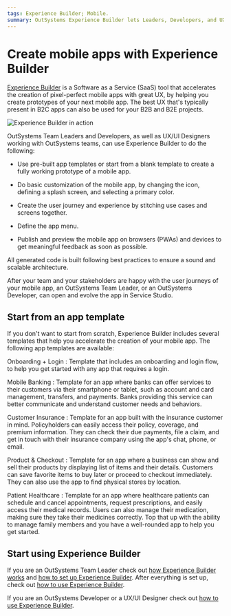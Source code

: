 ```yaml
---
tags: Experience Builder; Mobile.
summary: OutSystems Experience Builder lets Leaders, Developers, and UX/UI Designers create prototypes of pixel-perfect mobile apps with great UX using a web interface. Experience Builder includes common patterns and flows, such as login, onboarding, and also industry-related screens and flows. The prototypes created follow UX/UI, Code and Architecture best practices, that can continue to be evolved in Service Studio making sure everyone can collaborate in a common platform from design to development.
---
```


# Create mobile apps with Experience Builder

[Experience Builder](https://experiencebuilder.outsystems.com/) is a Software as a Service (SaaS) tool that accelerates the creation of pixel-perfect mobile apps with great UX, by helping you create prototypes of your next mobile app. The best UX that's typically present in B2C apps can also be used for your B2B and B2E projects.

![Experience Builder in action](images/product-update.gif)

OutSystems Team Leaders and Developers, as well as UX/UI Designers working with OutSystems teams, can use Experience Builder to do the following:

* Use pre-built app templates or start from a blank template to create a fully working prototype of a mobile app.

* Do basic customization of the mobile app, by changing the icon, defining a splash screen, and selecting a primary color.

* Create the user journey and experience by stitching use cases and screens together.

* Define the app menu.

* Publish and preview the mobile app on browsers (PWAs) and devices to get meaningful feedback as soon as possible.

All generated code is built following best practices to ensure a sound and scalable architecture.

After your team and your stakeholders are happy with the user journeys of your mobile app, an OutSystems Team Leader, or an OutSystems Developer, can open and evolve the app in Service Studio.

## Start from an app template

If you don't want to start from scratch, Experience Builder includes several templates that help you accelerate the creation of your mobile app. The following app templates are available:

Onboarding + Login
:   Template that includes an onboarding and login flow, to help you get started with any app that requires a login.

Mobile Banking
:   Template for an app where banks can offer services to their customers via their smartphone or tablet, such as account and card management, transfers, and payments. Banks providing this service can better communicate and understand customer needs and behaviors.

Customer Insurance
:   Template for an app built with the insurance customer in mind. Policyholders can easily access their policy, coverage, and premium information. They can check their due payments, file a claim, and get in touch with their insurance company using the app's chat, phone, or email.

Product & Checkout
:   Template for an app where a business can show and sell their products by displaying list of items and their details. Customers can save favorite items to buy later or proceed to checkout immediately. They can also use the app to find physical stores by location.

Patient Healthcare
:   Template for an app where healthcare patients can schedule and cancel appointments, request prescriptions, and easily access their medical records. Users can also manage their medication, making sure they take their medicines correctly. Top that up with the ability to manage family members and you have a well-rounded app to help you get started.

## Start using Experience Builder

If you are an OutSystems Team Leader check out [how Experience Builder works](how-works.md) and [how to set up Experience Builder](how-setup.md). After everything is set up, check out [how to use Experience Builder](how-use.md).

If you are an OutSystems Developer or a UX/UI Designer check out [how to use Experience Builder](how-use.md).
